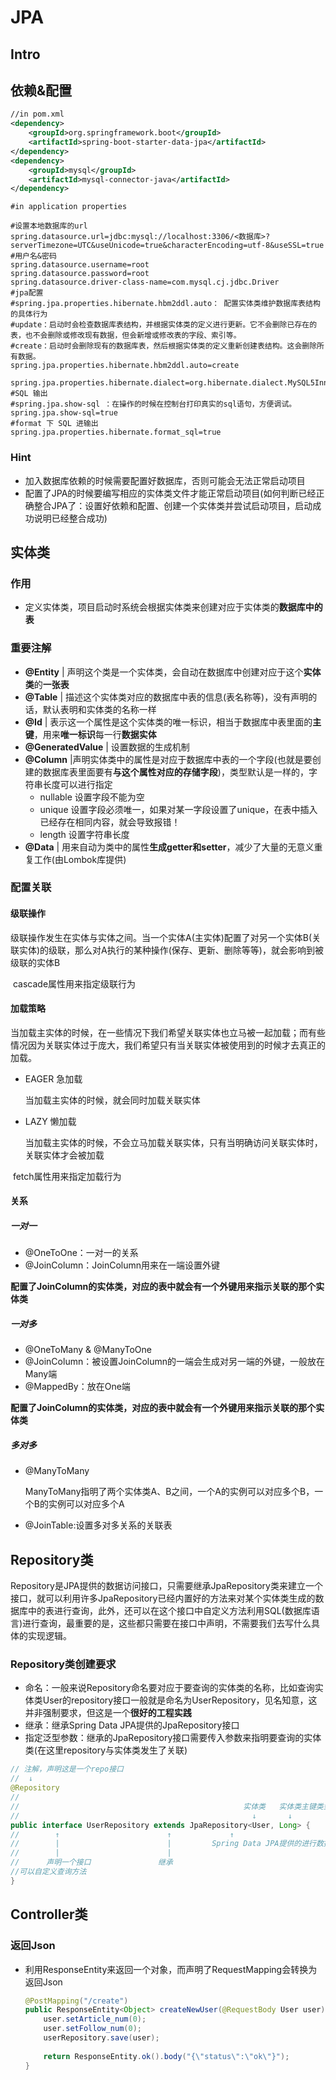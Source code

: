 # JPA

## Intro

## 依赖&配置

```xml
//in pom.xml
<dependency>
    <groupId>org.springframework.boot</groupId>
    <artifactId>spring-boot-starter-data-jpa</artifactId>
</dependency>
<dependency>
    <groupId>mysql</groupId>
    <artifactId>mysql-connector-java</artifactId>
</dependency>
```

```properties
#in application properties

#设置本地数据库的url
spring.datasource.url=jdbc:mysql://localhost:3306/<数据库>?serverTimezone=UTC&useUnicode=true&characterEncoding=utf-8&useSSL=true
#用户名&密码
spring.datasource.username=root
spring.datasource.password=root
spring.datasource.driver-class-name=com.mysql.cj.jdbc.Driver
#jpa配置
#spring.jpa.properties.hibernate.hbm2ddl.auto： 配置实体类维护数据库表结构的具体行为
#update：启动时会检查数据库表结构，并根据实体类的定义进行更新。它不会删除已存在的表，也不会删除或修改现有数据，但会新增或修改表的字段、索引等。
#create：启动时会删除现有的数据库表，然后根据实体类的定义重新创建表结构。这会删除所有数据。
spring.jpa.properties.hibernate.hbm2ddl.auto=create

spring.jpa.properties.hibernate.dialect=org.hibernate.dialect.MySQL5InnoDBDialect
#SQL 输出
#spring.jpa.show-sql ：在操作的时候在控制台打印真实的sql语句，方便调试。
spring.jpa.show-sql=true
#format 下 SQL 进输出
spring.jpa.properties.hibernate.format_sql=true
```

### Hint

* 加入数据库依赖的时候需要配置好数据库，否则可能会无法正常启动项目
* 配置了JPA的时候要编写相应的实体类文件才能正常启动项目(如何判断已经正确整合JPA了：设置好依赖和配置、创建一个实体类并尝试启动项目，启动成功说明已经整合成功)

## 实体类

### 作用

* 定义实体类，项目启动时系统会根据实体类来创建对应于实体类的**数据库中的表**

### 重要注解

* **@Entity** | 声明这个类是一个实体类，会自动在数据库中创建对应于这个**实体类**的**一张表**
* **@Table** | 描述这个实体类对应的数据库中表的信息(表名称等)，没有声明的话，默认表明和实体类的名称一样
* **@Id** | 表示这一个属性是这个实体类的唯一标识，相当于数据库中表里面的**主键**，用来**唯一标识**每一行**数据实体**
* **@GeneratedValue** | 设置数据的生成机制
* **@Column** |声明实体类中的属性是对应于数据库中表的一个字段(也就是要创建的数据库表里面要有**与这个属性对应的存储字段**)，类型默认是一样的，字符串长度可以进行指定
  * nullable 设置字段不能为空
  * unique 设置字段必须唯一，如果对某一字段设置了unique，在表中插入已经存在相同内容，就会导致报错！
  * length 设置字符串长度
* **@Data** | 用来自动为类中的属性**生成getter和setter**，减少了大量的无意义重复工作(由Lombok库提供)

### 配置关联

#### 级联操作

​	级联操作发生在实体与实体之间。当一个实体A(主实体)配置了对另一个实体B(关联实体)的级联，那么对A执行的某种操作(保存、更新、删除等等)，就会影响到被级联的实体B

​	cascade属性用来指定级联行为

#### 加载策略

​	当加载主实体的时候，在一些情况下我们希望关联实体也立马被一起加载；而有些情况因为关联实体过于庞大，我们希望只有当关联实体被使用到的时候才去真正的加载。

* EAGER 急加载

  当加载主实体的时候，就会同时加载关联实体

* LAZY 懒加载

  当加载主实体的时候，不会立马加载关联实体，只有当明确访问关联实体时，关联实体才会被加载

​	fetch属性用来指定加载行为

#### 关系

##### 一对一

* @OneToOne：一对一的关系
* @JoinColumn：JoinColumn用来在一端设置外键

​	**配置了JoinColumn的实体类，对应的表中就会有一个外键用来指示关联的那个实体类**

##### 一对多

* @OneToMany & @ManyToOne
* @JoinColumn：被设置JoinColumn的一端会生成对另一端的外键，一般放在Many端
* @MappedBy：放在One端

​	**配置了JoinColumn的实体类，对应的表中就会有一个外键用来指示关联的那个实体类**

##### 多对多

* @ManyToMany

  ManyToMany指明了两个实体类A、B之间，一个A的实例可以对应多个B，一个B的实例可以对应多个A

* @JoinTable:设置多对多关系的关联表

## Repository类

Repository是JPA提供的数据访问接口，只需要继承JpaRepository类来建立一个接口，就可以利用许多JpaRepository已经内置好的方法来对某个实体类生成的数据库中的表进行查询，此外，还可以在这个接口中自定义方法利用SQL(数据库语言)进行查询，最重要的是，这些都只需要在接口中声明，不需要我们去写什么具体的实现逻辑。

### Repository类创建要求

* 命名：一般来说Repository命名要对应于要查询的实体类的名称，比如查询实体类User的repository接口一般就是命名为UserRepository，见名知意，这并非强制要求，但这是一个**很好的工程实践**
* 继承：继承Spring Data JPA提供的JpaRepository接口
* 指定泛型参数：继承的JpaRepository接口需要传入参数来指明要查询的实体类(在这里repository与实体类发生了关联)

```java
// 注解，声明这是一个repo接口
//  ↓
@Repository
//
//                                                  实体类   实体类主键类型
//                                                    ↓       ↓
public interface UserRepository extends JpaRepository<User, Long> {
//        ↑                        ↑             ↑
//        |                        |         Spring Data JPA提供的进行数据访问的接口
//        |                        |
//      声明一个接口               继承
//可以自定义查询方法
}
```

## Controller类

### 返回Json

* 利用ResponseEntity<Object>来返回一个对象，而声明了RequestMapping会转换为返回Json

```java
@PostMapping("/create")
public ResponseEntity<Object> createNewUser(@RequestBody User user){
    user.setArticle_num(0);
    user.setFollow_num(0);
    userRepository.save(user);
    
    return ResponseEntity.ok().body("{\"status\":\"ok\"}");
}
```

